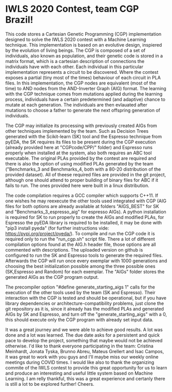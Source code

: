 # IWLS 2020 Contest, team CGP Brazil!

This code stores a Cartesian Genetic Programming (CGP) implementation designed to solve the IWLS 2020 contest with a Machine Learning technique. This implementation is based on an evolutive design, inspiered by the evolution of living beings. The CGP is composed of a set of individuals, also known as population, and their genetic code is stored in a matrix format, which is a cartesian description of connections the individuals have with each other. Each individual in this particular implementation represents a circuit to be discovered. Where the contest exposes a partial (tiny most of the times) behaviour of each circuit in PLA files. In this implementation, the CGP nodes are equivalent (most of the time) to AND nodes from the AND-Inverter Graph (AIG) format. The learning with the CGP technique comes from mutations applied during the learning process, individuals have a certain predetermined (and adaptive) chance to mutate at each generation. The individuals are then evlauated after mutations to choose a father to generate the next offspring generation of individuals.

The CGP may initialize its processing with previously created AIGs from other techniques implemented by the team. Such as Decision Trees generated with the Scikit-learn (SK) tool and the Espresso technique from pyEDA, the SK requires its files to be present during the CGP execution (already provided here at "CGPcode/CPP/" folder) and Espresso runs properly when installed at the system, also both requires an ABC tool executable. The original PLAs provided by the contest are required and there is also the option of using modified PLAs generated by the team ("Benchmarks_3 and Benchmarks_4, both with a 80-20 distribution of the provided dataset). All of theese required files are provided in the git project, although one should attend to proper building of binary files for ABC if it fails to run. The ones provided here were built in a linux distribution.

The code compilation requires a GCC compiler which supports C++11. If one wishes he may reexecute the other tools used integrated with CGP (AIG files for both options are already available at folders "AIGS_BEST" for SK and "Benchmarks_3_espresso_aig" for espresso AIGs). A python installation is required for SK to run properly to create the AIGs and modified PLAs, for Espresso the pyEDA library is required to be installed, it may be done with "pip3 install pyeda" (for further instructions vide: https://pypi.org/project/pyeda/). To compile and run the CGP code it is required only to run the "run_cgp.sh" script file. There a lot of different compilation options found at the AIG.h header file, those options are all commented with descriptions. The uploaded version on github is configured to run the SK and Espresso tools to generate the required files. Afterwards the CGP will run once every exemplar with 1000 generations and choosing the best initialization possible among the three possible ones (SK,Espresso and Random) for each exemplar. The "AIGs" folder stores the generated AIGs as the CGP program output.

The precompiler option "#define generate_starting_aigs 1" calls for the execution of the other tools used by the team (SK and Espresso). Their interaction with the CGP is tested and should be operational, but if you have library dependencies or architecture-compatibility problems, just clone the git repository as it is, since it already has the modified PLAs and generated AIGs by SK and Espresso, and turn off the "generate_starting_aigs" with a 0, this should execute only the CGP program with already set input data.  

It was a great journey and we were able to achieve good results. A lot was done and a lot was learned. The due date asks for a persistent and quick pace to develop the project, something that maybe would not be achieved otherwise. I'd like to thank everyone participating in the team: Cristina Meinhardt, Jonata Tyska, Brunno Abreu, Mateus Grellert and Isac Campos, it was great to work with you guys and I'll maybe miss our weekly online meetings during COVID times. I would like also to thank the organizing commite of the IWLS contest to provide this great opportunity for us to learn and produce an interesting and useful little system based on Machine Learning. I am relly thankful, this was a great experience and certanly there is still a lot to be explored further! Cheers.
